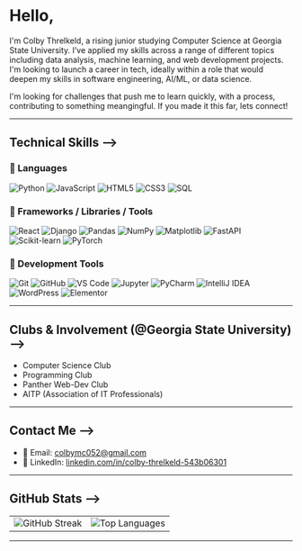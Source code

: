 # Hello, 

I'm Colby Threlkeld, a rising junior studying Computer Science at Georgia State University. I’ve applied my skills across a range of different topics including data analysis, machine learning, and web development projects. I'm looking to launch a career in tech, ideally within a role that would deepen my skills in software engineering, AI/ML, or data science.

I'm looking for challenges that push me to learn quickly, with a process, contributing to something meangingful. If you made it this far, lets connect! 

---

##  Technical Skills -->

### 🔹 Languages
![Python](https://img.shields.io/badge/Python-3776AB?style=flat&logo=python&logoColor=white)
![JavaScript](https://img.shields.io/badge/JavaScript-F7DF1E?style=flat&logo=javascript&logoColor=black)
![HTML5](https://img.shields.io/badge/HTML5-E34F26?style=flat&logo=html5&logoColor=white)
![CSS3](https://img.shields.io/badge/CSS3-1572B6?style=flat&logo=css3&logoColor=white)
![SQL](https://img.shields.io/badge/SQL-4479A1?style=flat&logo=postgresql&logoColor=white)

### 🔹 Frameworks / Libraries / Tools
![React](https://img.shields.io/badge/React-20232A?style=flat&logo=react&logoColor=61DAFB)
![Django](https://img.shields.io/badge/Django-092E20?style=flat&logo=django&logoColor=white)
![Pandas](https://img.shields.io/badge/Pandas-150458?style=flat&logo=pandas&logoColor=white)
![NumPy](https://img.shields.io/badge/NumPy-013243?style=flat&logo=numpy&logoColor=white)
![Matplotlib](https://img.shields.io/badge/Matplotlib-11557c?style=flat&logo=matplotlib&logoColor=white)
![FastAPI](https://img.shields.io/badge/FastAPI-005571?style=flat&logo=fastapi&logoColor=white)
![Scikit-learn](https://img.shields.io/badge/Scikit--learn-F7931E?style=flat&logo=scikit-learn&logoColor=white)
![PyTorch](https://img.shields.io/badge/PyTorch-EE4C2C?style=flat&logo=pytorch&logoColor=white)

### 🔹 Development Tools
![Git](https://img.shields.io/badge/Git-F05032?style=flat&logo=git&logoColor=white)
![GitHub](https://img.shields.io/badge/GitHub-181717?style=flat&logo=github&logoColor=white)
![VS Code](https://img.shields.io/badge/VS%20Code-007ACC?style=flat&logo=visual-studio-code&logoColor=white)
![Jupyter](https://img.shields.io/badge/Jupyter-F37626?style=flat&logo=jupyter&logoColor=white)
![PyCharm](https://img.shields.io/badge/PyCharm-000000?style=flat&logo=pycharm&logoColor=white)
![IntelliJ IDEA](https://img.shields.io/badge/IntelliJ-000000?style=flat&logo=intellij-idea&logoColor=white)
![WordPress](https://img.shields.io/badge/WordPress-21759B?style=flat&logo=wordpress&logoColor=white)
![Elementor](https://img.shields.io/badge/Elementor-92003B?style=flat&logo=elementor&logoColor=white)

  
---

## Clubs & Involvement (@Georgia State University) -->

- Computer Science Club  
- Programming Club  
- Panther Web-Dev Club  
- AITP (Association of IT Professionals)

---

## Contact Me -->

- 📧 Email: [colbymc052@gmail.com](mailto:colbymc052@gmail.com)  
- 🔗 LinkedIn: [linkedin.com/in/colby-threlkeld-543b06301](https://www.linkedin.com/in/colby-threlkeld-543b06301/)  

---

## GitHub Stats -->

<table>
  <tr>
    <td>
      <img src="https://streak-stats.demolab.com?user=Colby-Threlkeld&theme=default" alt="GitHub Streak" />
    </td>
    <td>
      <img src="https://github-readme-stats.vercel.app/api/top-langs/?username=Colby-Threlkeld&layout=compact&theme=default" alt="Top Languages" />
    </td>
  </tr>
</table>

---
